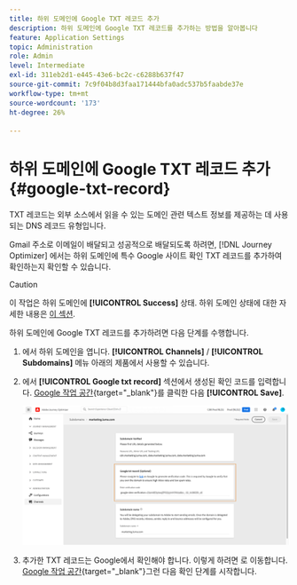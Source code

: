 ```yaml
---
title: 하위 도메인에 Google TXT 레코드 추가
description: 하위 도메인에 Google TXT 레코드를 추가하는 방법을 알아봅니다
feature: Application Settings
topic: Administration
role: Admin
level: Intermediate
exl-id: 311eb2d1-e445-43e6-bc2c-c6288b637f47
source-git-commit: 7c9f04b8d3faa171444bfa0adc537b5faabde37e
workflow-type: tm+mt
source-wordcount: '173'
ht-degree: 26%

---
```


# 하위 도메인에 Google TXT 레코드 추가 {#google-txt-record}

TXT 레코드는 외부 소스에서 읽을 수 있는 도메인 관련 텍스트 정보를 제공하는 데 사용되는 DNS 레코드 유형입니다.

Gmail 주소로 이메일이 배달되고 성공적으로 배달되도록 하려면, [!DNL Journey Optimizer] 에서는 하위 도메인에 특수 Google 사이트 확인 TXT 레코드를 추가하여 확인하는지 확인할 수 있습니다.

>[!CAUTION]
>
> 이 작업은 하위 도메인에 **[!UICONTROL Success]** 상태. 하위 도메인 상태에 대한 자세한 내용은 [이 섹션](access-subdomains.md).

하위 도메인에 Google TXT 레코드를 추가하려면 다음 단계를 수행합니다.

1. 에서 하위 도메인을 엽니다. **[!UICONTROL Channels]** / **[!UICONTROL Subdomains]** 메뉴 아래의 제품에서 사용할 수 있습니다.

1. 에서 **[!UICONTROL Google txt record]** 섹션에서 생성된 확인 코드를 입력합니다. [Google 작업 공간](https://support.google.com/a/answer/183895){target=&quot;_blank&quot;}<!--G Suite Admin tools-->를 클릭한 다음 **[!UICONTROL Save]**.

   ![](assets/subdomain-google-txt.png)

1. 추가한 TXT 레코드는 Google에서 확인해야 합니다. 이렇게 하려면 로 이동합니다. [Google 작업 공간](https://support.google.com/a/answer/183895){target=&quot;_blank&quot;}<!--G Suite Admin tools-->그런 다음 확인 단계를 시작합니다.
